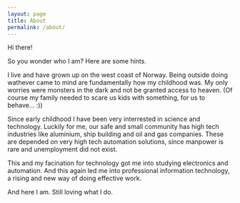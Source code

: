 ```yaml
---
layout: page
title: About
permalink: /about/
---
```


Hi there!

So you wonder who I am? Here are some hints.

I live and have grown up on the west coast of Norway.
Being outside doing wathever came to mind are fundamentally how my childhood was.
My only worries were monsters in the dark and not be granted access to heaven.
(Of course my family needed to scare us kids with something, for us to behave... :))

Since early childhood I have been very interrested in science and technology.
Luckily for me, our safe and small community has high tech industries like aluminium, ship building and oil and gas companies.
These are depended on very high tech automation solutions, since manpower is rare and unemployment did not exist.

This and my facination for technology got me into studying electronics and automation.
And this again led me into professional information technology, a rising and new way of doing effective work.

And here I am. Still loving what I do.
